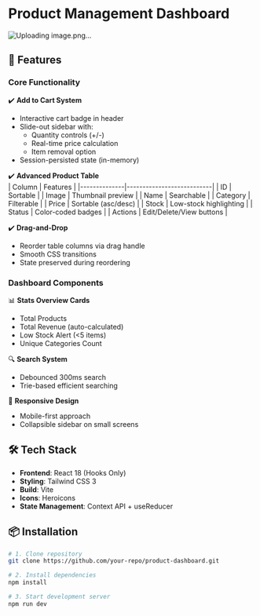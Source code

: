 # Product Management Dashboard

![Uploading image.png…]()


## 🚀 Features

### **Core Functionality**
✔️ **Add to Cart System**  
- Interactive cart badge in header  
- Slide-out sidebar with:  
  - Quantity controls (+/-)  
  - Real-time price calculation  
  - Item removal option  
- Session-persisted state (in-memory)  

✔️ **Advanced Product Table**  
| Column       | Features                  |
|--------------|---------------------------|
| ID           | Sortable                  |
| Image        | Thumbnail preview         |
| Name         | Searchable                |
| Category     | Filterable                |
| Price        | Sortable (asc/desc)       |
| Stock        | Low-stock highlighting    |
| Status       | Color-coded badges        |
| Actions      | Edit/Delete/View buttons  |

✔️ **Drag-and-Drop**  
- Reorder table columns via drag handle  
- Smooth CSS transitions  
- State preserved during reordering  

### **Dashboard Components**
📊 **Stats Overview Cards**  
- Total Products 
- Total Revenue (auto-calculated)  
- Low Stock Alert (<5 items)  
- Unique Categories Count  

🔍 **Search System**  
- Debounced 300ms search  
- Trie-based efficient searching  

📱 **Responsive Design**  
- Mobile-first approach  
- Collapsible sidebar on small screens  

## 🛠️ Tech Stack
- **Frontend**: React 18 (Hooks Only)  
- **Styling**: Tailwind CSS 3  
- **Build**: Vite  
- **Icons**: Heroicons  
- **State Management**: Context API + useReducer  

## 📦 Installation
```bash
# 1. Clone repository
git clone https://github.com/your-repo/product-dashboard.git

# 2. Install dependencies
npm install

# 3. Start development server
npm run dev
